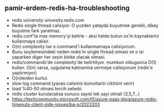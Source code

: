 ## pamir-erdem-redis-ha-troubleshooting
- redis university univesity.redis.com
- Redis single thread calisiyor. O yuzden yatayda buyutmek gerekli, dikey buyutme fark yaratmaz.
- redis.conf'ta max memory'yi belirle - aksi halde butun os'in kaynaklarini kullanmaya calisir.
- O(n) complexity ise o command'i kullanmamaya calisiyorum.
- Bunu soylemesindeki neden redis'in single thread olmasi ve o isi yaparken diger her seyin bloke olacak olmasi.
- redis/commands'de complexity'de belirtiliyor. mumkun oldugunca O(1) kullan. O(n) varsa, uygulama katmanina vermeye calisiyorum (redis'e yaptirmiyor)
- O(n)lerden kurtul.
- slow log command (yavas calismis komutlarin ciktisini verir)
- load %40-50 olmasi tercih sebebi.
- redis cluster kurulacaksa sunucu sayisi tek sayi olmali (3,5,7...)
- https://techcommunity.microsoft.com/t5/azure-paas-blog/azure-redis-timeouts-client-side-issues/ba-p/2022203